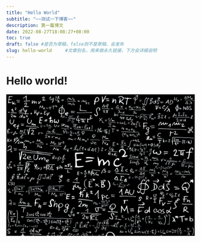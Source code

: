 ```yaml
---
title: "Hello World"
subtitle: "~~测试一下博客~~"
description: 第一篇博文
date: 2022-08-27T18:08:27+08:00
toc: true
draft: false #是否为草稿，false则不是草稿、会发布
slug: hello-world     #文章别名，用来做永久链接，下方会详细说明
---
```

# Hello world!

![hello-world_1661828144044](image/hello-world_1661828144044.png)
